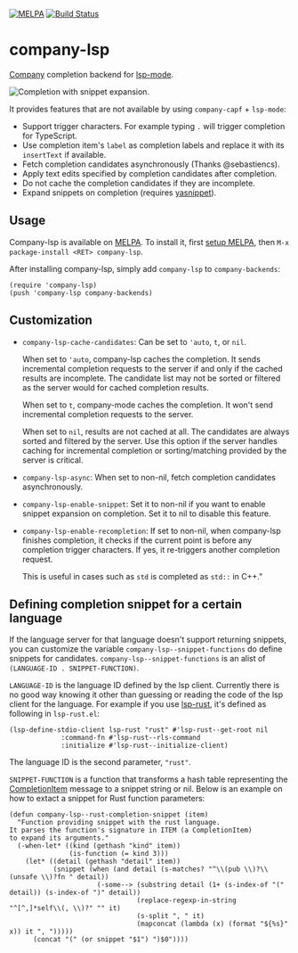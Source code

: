 [![MELPA](https://melpa.org/packages/company-lsp-badge.svg)](https://melpa.org/#/company-lsp)
[![Build Status](https://travis-ci.org/tigersoldier/company-lsp.svg?branch=master)](https://travis-ci.org/tigersoldier/company-lsp)

# company-lsp
[Company] completion backend for [lsp-mode].

![Completion with snippet expansion.](https://user-images.githubusercontent.com/5273820/32362179-99550794-c067-11e7-9568-3c46fb31493c.gif)

It provides features that are not available by using `company-capf` + `lsp-mode`:

 * Support trigger characters. For example typing `.` will trigger completion
   for TypeScript.
 * Use completion item's `label` as completion labels and replace it with its
   `insertText` if available.
 * Fetch completion candidates asynchronously (Thanks @sebastiencs).
 * Apply text edits specified by completion candidates after completion.
 * Do not cache the completion candidates if they are incomplete.
 * Expand snippets on completion (requires [yasnippet]).

## Usage

Company-lsp is available on [MELPA]. To install it, first [setup
MELPA][setup-melpa], then `M-x package-install <RET> company-lsp`.

After installing company-lsp, simply add `company-lsp` to `company-backends`:

```elisp
(require 'company-lsp)
(push 'company-lsp company-backends)
```

## Customization

 * `company-lsp-cache-candidates`: Can be set to `'auto`, `t`, or `nil`.

    When set to `'auto`, company-lsp caches the completion. It sends
    incremental completion requests to the server if and only if the
    cached results are incomplete. The candidate list may not be
    sorted or filtered as the server would for cached completion
    results.

    When set to `t`, company-mode caches the completion. It won't send
    incremental completion requests to the server.

    When set to `nil`, results are not cached at all. The candidates
    are always sorted and filtered by the server. Use this option if
    the server handles caching for incremental completion or
    sorting/matching provided by the server is critical.
 * `company-lsp-async`: When set to non-nil, fetch completion candidates
    asynchronously.
 * `company-lsp-enable-snippet`: Set it to non-nil if you want to enable snippet
    expansion on completion. Set it to nil to disable this feature.
 * `company-lsp-enable-recompletion`: If set to non-nil, when company-lsp
    finishes completion, it checks if the current point is before any completion
    trigger characters. If yes, it re-triggers another completion request.

    This is useful in cases such as `std` is completed as `std::` in C++."
    
## Defining completion snippet for a certain language

If the language server for that language doesn't support returning snippets, you
can customize the variable `company-lsp--snippet-functions` do define snippets
for candidates. `company-lsp--snippet-functions` is an alist of `(LANGUAGE-ID .
SNIPPET-FUNCTION)`.

`LANGUAGE-ID` is the language ID defined by the lsp client. Currently there is
no good way knowing it other than guessing or reading the code of the lsp client
for the language. For example if you use [lsp-rust], it's defined as following
in `lsp-rust.el`:

```elisp
(lsp-define-stdio-client lsp-rust "rust" #'lsp-rust--get-root nil
			 :command-fn #'lsp-rust--rls-command
			 :initialize #'lsp-rust--initialize-client)
```

The language ID is the second parameter, `"rust"`.

`SNIPPET-FUNCTION` is a function that transforms a hash table representing the
[CompletionItem] message to a snippet string or nil. Below is an example on how
to extact a snippet for Rust function parameters:

```elisp
(defun company-lsp--rust-completion-snippet (item)
  "Function providing snippet with the rust language.
It parses the function's signature in ITEM (a CompletionItem)
to expand its arguments."
  (-when-let* ((kind (gethash "kind" item))
               (is-function (= kind 3)))
    (let* ((detail (gethash "detail" item))
           (snippet (when (and detail (s-matches? "^\\(pub \\)?\\(unsafe \\)?fn " detail))
                      (-some--> (substring detail (1+ (s-index-of "(" detail)) (s-index-of ")" detail))
                                (replace-regexp-in-string "^[^,]*self\\(, \\)?" "" it)
                                (s-split ", " it)
                                (mapconcat (lambda (x) (format "${%s}" x)) it ", ")))))
      (concat "(" (or snippet "$1") ")$0"))))
```

[company]: http://company-mode.github.io/
[CompletionItem]: https://github.com/Microsoft/language-server-protocol/blob/master/protocol.md#textDocument_completion
[lsp-mode]: https://github.com/emacs-lsp/lsp-mode
[lsp-rust]: https://github.com/emacs-lsp/lsp-rust
[melpa]: https://melpa.org
[setup-melpa]: https://melpa.org/#/getting-started
[yasnippet]: https://github.com/joaotavora/yasnippet
